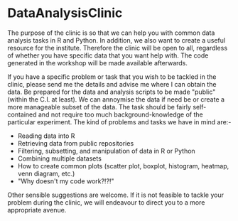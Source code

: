 # DataAnalysisClinic
The purpose of the clinic is so that we can help you with common data analysis tasks in R and Python. In addition, we also want to create a useful resource for the institute. Therefore the clinic will be open to all, regardless of whether  you have specific data that you want help with. The code generated in the workshop will be made available afterwards.

If you have a specific problem or task that you wish to be tackled in the clinic, please send me the details and advise me where I can obtain the data. Be prepared for the data and analysis scripts to be made "public" (within the C.I. at least). We can annoymise the data if need be or create a more manageable subset of the data. The task should be fairly self-contained and not require too much background-knowledge of the particular experiment. The kind of problems and tasks we have in mind are:-

- Reading data into R
- Retrieving data from public repositories
- Filtering, subsetting, and manipulation of data in R or Python
- Combining multiple datasets
- How to create common plots (scatter plot, boxplot, histogram, heatmap, venn diagram, etc.)
- "Why doesn't my code work?!?!"

Other sensible suggestions are welcome. If it is not feasible to tackle your problem during the clinic, we will endeavour to direct you to a more appropriate avenue.
